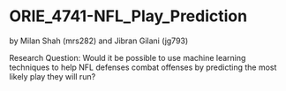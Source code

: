 # ORIE_4741-NFL_Play_Prediction
by Milan Shah (mrs282) and Jibran Gilani (jg793)

Research Question: Would it be possible to use machine learning techniques to help NFL defenses combat offenses by predicting the most likely play they will run?
